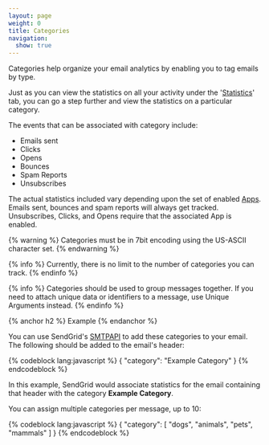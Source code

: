 ```yaml
---
layout: page
weight: 0
title: Categories
navigation:
  show: true
---
```


Categories help organize your email analytics by enabling you to tag emails by type.

Just as you can view the statistics on all your activity under the '[Statistics]({{root_url}}/Delivery_Metrics/)' tab, you can go a step further and view the statistics on a particular category.

The events that can be associated with category include:

-   Emails sent
-   Clicks
-   Opens
-   Bounces
-   Spam Reports
-   Unsubscribes

The actual statistics included vary depending upon the set of enabled [Apps]({{root_url}}/Apps/). Emails sent, bounces and spam reports will always get tracked. Unsubscribes, Clicks, and Opens require that the associated App is enabled.


{% warning %} Categories must be in 7bit encoding using the US-ASCII character set. {% endwarning %}
 
{% info %} Currently, there is no limit to the number of categories you can track. {% endinfo %}
 
{% info %} Categories should be used to group messages together. If you need to attach unique data or identifiers to a message, use Unique Arguments instead. {% endinfo %}
 
{% anchor h2 %} Example {% endanchor %}


You can use SendGrid's [SMTPAPI]({{root_url}}/API_Reference/SMTP_API/) to add these categories to your email. The following should be added to the email's header:




{% codeblock lang:javascript %}
{
  "category": "Example Category"
}
{% endcodeblock %}




In this example, SendGrid would associate statistics for the email containing that header with the category **Example Category**.

You can assign multiple categories per message, up to 10:




{% codeblock lang:javascript %}
{
  "category": [
    "dogs",
    "animals",
    "pets",
    "mammals"
  ]
}
{% endcodeblock %}



